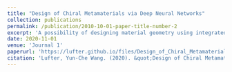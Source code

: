```yaml
---
title: "Design of Chiral Metamaterials via Deep Neural Networks"
collection: publications
permalink: /publication/2010-10-01-paper-title-number-2
excerpt: 'A possibility of designing material geometry using integrated machine learning models and optimization methods.'
date: 2020-11-01
venue: 'Journal 1'
paperurl: 'https://lufter.github.io/files/Design_of_Chiral_Metamaterials_via_Deep_Neural_Networks.pdf'
citation: 'Lufter, Yun-Che Wang. (2020). &quot;Design of Chiral Metamaterials via Deep Neural Networks&quot; <i>44th National Conference on Theoretical and Applied Mechanics (CTAM2020)</i>. 1(2).'
---
```

<!-- This paper is about the number 1. The number 2 is left for future work. -->

<!-- [Download paper here](http://academicpages.github.io/files/paper2.pdf) -->
<!-- Recommended citation: Your Name, You. (2009). "Paper Title Number 1." <i>Journal 1</i>. 1(1). -->